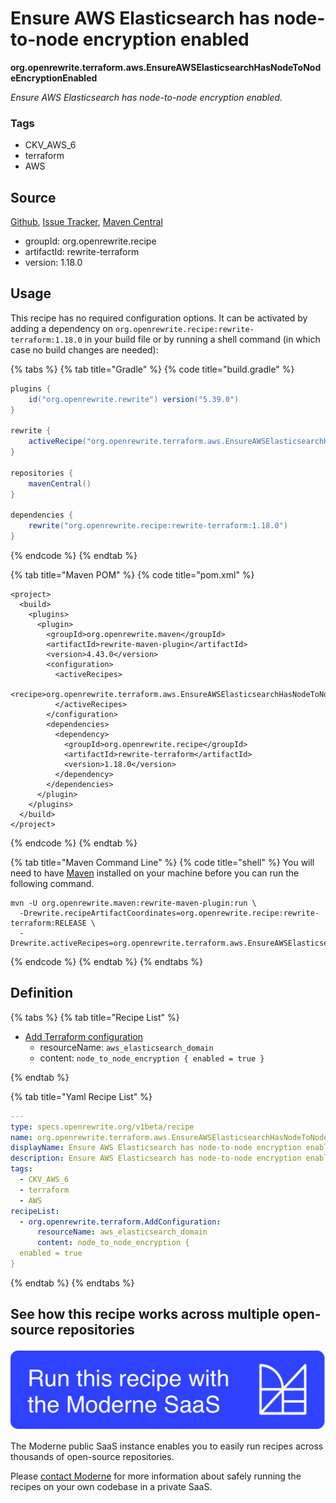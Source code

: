 # Ensure AWS Elasticsearch has node-to-node encryption enabled

**org.openrewrite.terraform.aws.EnsureAWSElasticsearchHasNodeToNodeEncryptionEnabled**

_Ensure AWS Elasticsearch has node-to-node encryption enabled._

### Tags

* CKV_AWS_6
* terraform
* AWS

## Source

[Github](https://github.com/openrewrite/rewrite-terraform/blob/main/src/main/resources/META-INF/rewrite/aws.yml), [Issue Tracker](https://github.com/openrewrite/rewrite-terraform/issues), [Maven Central](https://central.sonatype.com/artifact/org.openrewrite.recipe/rewrite-terraform/1.18.0/jar)

* groupId: org.openrewrite.recipe
* artifactId: rewrite-terraform
* version: 1.18.0


## Usage

This recipe has no required configuration options. It can be activated by adding a dependency on `org.openrewrite.recipe:rewrite-terraform:1.18.0` in your build file or by running a shell command (in which case no build changes are needed): 

{% tabs %}
{% tab title="Gradle" %}
{% code title="build.gradle" %}
```groovy
plugins {
    id("org.openrewrite.rewrite") version("5.39.0")
}

rewrite {
    activeRecipe("org.openrewrite.terraform.aws.EnsureAWSElasticsearchHasNodeToNodeEncryptionEnabled")
}

repositories {
    mavenCentral()
}

dependencies {
    rewrite("org.openrewrite.recipe:rewrite-terraform:1.18.0")
}
```
{% endcode %}
{% endtab %}

{% tab title="Maven POM" %}
{% code title="pom.xml" %}
```markup
<project>
  <build>
    <plugins>
      <plugin>
        <groupId>org.openrewrite.maven</groupId>
        <artifactId>rewrite-maven-plugin</artifactId>
        <version>4.43.0</version>
        <configuration>
          <activeRecipes>
            <recipe>org.openrewrite.terraform.aws.EnsureAWSElasticsearchHasNodeToNodeEncryptionEnabled</recipe>
          </activeRecipes>
        </configuration>
        <dependencies>
          <dependency>
            <groupId>org.openrewrite.recipe</groupId>
            <artifactId>rewrite-terraform</artifactId>
            <version>1.18.0</version>
          </dependency>
        </dependencies>
      </plugin>
    </plugins>
  </build>
</project>
```
{% endcode %}
{% endtab %}

{% tab title="Maven Command Line" %}
{% code title="shell" %}
You will need to have [Maven](https://maven.apache.org/download.cgi) installed on your machine before you can run the following command.

```shell
mvn -U org.openrewrite.maven:rewrite-maven-plugin:run \
  -Drewrite.recipeArtifactCoordinates=org.openrewrite.recipe:rewrite-terraform:RELEASE \
  -Drewrite.activeRecipes=org.openrewrite.terraform.aws.EnsureAWSElasticsearchHasNodeToNodeEncryptionEnabled
```
{% endcode %}
{% endtab %}
{% endtabs %}


## Definition

{% tabs %}
{% tab title="Recipe List" %}
* [Add Terraform configuration](../../terraform/addconfiguration.md)
  * resourceName: `aws_elasticsearch_domain`
  * content: `node_to_node_encryption {
  enabled = true
}`

{% endtab %}

{% tab title="Yaml Recipe List" %}
```yaml
---
type: specs.openrewrite.org/v1beta/recipe
name: org.openrewrite.terraform.aws.EnsureAWSElasticsearchHasNodeToNodeEncryptionEnabled
displayName: Ensure AWS Elasticsearch has node-to-node encryption enabled
description: Ensure AWS Elasticsearch has node-to-node encryption enabled.
tags:
  - CKV_AWS_6
  - terraform
  - AWS
recipeList:
  - org.openrewrite.terraform.AddConfiguration:
      resourceName: aws_elasticsearch_domain
      content: node_to_node_encryption {
  enabled = true
}

```
{% endtab %}
{% endtabs %}

## See how this recipe works across multiple open-source repositories

[![Moderne Link Image](/.gitbook/assets/ModerneRecipeButton.png)](https://public.moderne.io/recipes/org.openrewrite.terraform.aws.EnsureAWSElasticsearchHasNodeToNodeEncryptionEnabled)

The Moderne public SaaS instance enables you to easily run recipes across thousands of open-source repositories.

Please [contact Moderne](https://moderne.io/product) for more information about safely running the recipes on your own codebase in a private SaaS.
